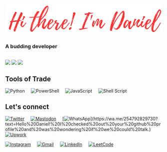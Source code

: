 <a href="https://danielmuringe.github.io">
<img src="salutations.png" style="width=600px"/>
</a>

<!-- Info Header -->
### A budding developer

<br/>

<!--My Github Stats-->
<picture style="width=600px">
<source
  srcset="https://github-readme-stats.vercel.app/api?username=DanielMuringe&show_icons=true&card_width=600px&theme=transparent&count_private=true&custom_title=My+Github+Stats%3A"
  media="(prefers-color-scheme: dark)"
/>
<source
  srcset="https://github-readme-stats.vercel.app/api?username=DanielMuringe&show_icons=true&card_width=600px&theme=outrun&count_private=true&custom_title=My+Github+Stats%3A"
  media="(prefers-color-scheme: light), (prefers-color-scheme: no-preference)"
/>
<img src="https://github-readme-stats.vercel.app/api?username=DanielMuringe&show_icons=true&card_width=600px&theme=outrun&count_private=true&custom_title=My+Github+Stats%3A" />
</picture>

<!--Github Streak-->
<picture style="width=600px">
<source
  srcset="https://streak-stats.demolab.com/?user=DanielMuringe&theme=transparent&exclude_days=Sat,Sun&card_width=600px&starting_year=2023"
  media="(prefers-color-scheme: dark)"
/>
<source
  srcset="https://streak-stats.demolab.com/?user=DanielMuringe&theme=outrun&exclude_days=Sat,Sun&card_width=600px&starting_year=2023"
  media="(prefers-color-scheme: light), (prefers-color-scheme: no-preference)"
/>
<img src="https://streak-stats.demolab.com/?user=DanielMuringe&theme=outrun&exclude_days=Sat,Sun&card_width=600px&starting_year=2023" />
</picture>

<!--Top Langs-->
<picture style="width=600px">
<source
  srcset="https://github-readme-stats.vercel.app/api/top-langs/?username=DanielMuringe&card_width=600px&theme=transparent&count_private=true&show_icons=true&custom_title=My+Top+Languages%3A&layout=compact&hide=html,css"
  media="(prefers-color-scheme: dark)"
/>
<source
  srcset="https://github-readme-stats.vercel.app/api/top-langs/?username=DanielMuringe&card_width=600px&theme=outrun&count_private=true&show_icons=true&custom_title=My+Top+Languages%3A&layout=compact&hide=jupyter+notebook,html,css"
  media="(prefers-color-scheme: light), (prefers-color-scheme: no-preference)"
/>
<img src="https://github-readme-stats.vercel.app/api/top-langs/?username=DanielMuringe&card_width=600px&theme=outrun&count_private=true&show_icons=true&custom_title=My+Top+Languages%3A&layout=compact&hide=jupyter+notebook,html,css" />
</picture>


## Tools of Trade
![Python](https://img.shields.io/badge/python-3670A0?style=for-the-badge&logo=python&logoColor=ffdd54)
&nbsp;
&nbsp;
![PowerShell](https://img.shields.io/badge/PowerShell-%235391FE.svg?style=for-the-badge&logo=powershell&logoColor=white)
&nbsp;
&nbsp;
![JavaScript](https://img.shields.io/badge/javascript-%23323330.svg?style=for-the-badge&logo=javascript&logoColor=%23F7DF1E)
&nbsp;
&nbsp;
![Shell Script](https://img.shields.io/badge/shell_script-%23121011.svg?style=for-the-badge&logo=gnu-bash&logoColor=white)

## Let's connect
[![Twitter](https://img.shields.io/badge/Twitter-%231DA1F2.svg?style=for-the-badge&logo=Twitter&logoColor=white&url=https%3A%2F%2Ftwitter.com%2FDanielMuringe)](https://twitter.com/DanielMuringe)
&nbsp;
&nbsp;
[![Mastodon](https://img.shields.io/badge/-MASTODON-%232B90D9?style=for-the-badge&logo=mastodon&logoColor=white&color=#341566&url=https%3A%2F%2Fmastodon.social%2F%40DanielMuringe)](https://mastodon.social/@DanielMuringe)
&nbsp;
&nbsp;
[![WhatsApp](https://img.shields.io/badge/WhatsApp-25D366?style=for-the-badge&logo=whatsapp&logoColor=white&url=https%3A%2F%2Fwa.me%2F254792829730%3Ftext%3DHello%2520Daniel%2521%2520I%2520checked%2520out%2520your%2520github%2520profile%2520and%2520was%2520wondering%2520if%2520we%2520could%2520talk.)](https://wa.me/254792829730?text=Hello%20Daniel!%20I%20checked%20out%20your%20github%20profile%20and%20was%20wondering%20if%20we%20could%20talk.)
&nbsp;
&nbsp;
[![Upwork](https://img.shields.io/badge/UpWork-6FDA44?style=for-the-badge&logo=Upwork&logoColor=white&url=https%3A%2F%2Fwww.upwork.com%2Ffreelancers%2F%7E011893fb3469aa6f91)]( https://www.upwork.com/freelancers/~011893fb3469aa6f91)

[![Instagram](https://img.shields.io/badge/Instagram-%23E4405F.svg?style=for-the-badge&logo=Instagram&logoColor=white&url=https%3A%2F%2Fwww.instagram.com%2Fdaniel_muringe%2F)]( https://www.instagram.com/daniel_muringe/)
&nbsp;
&nbsp;
[![Gmail](https://img.shields.io/badge/Gmail-D14836?style=for-the-badge&logo=gmail&logoColor=white&url=mailto%3Adanielmuringe%40gmail.com)](https://mailto:danielmuringe@gmail.com)
&nbsp;
&nbsp;
[![LinkedIn](https://img.shields.io/badge/linkedin-%230077B5.svg?style=for-the-badge&logo=linkedin&logoColor=white&url=https%3A%2F%2Fwww.linkedin.com%2Fin%2FDanielMuringe)](https://www.linkedin.com/in/danielmuringe/)
&nbsp;
&nbsp;
[![LeetCode](https://img.shields.io/badge/-LeetCode-FFA116?style=for-the-badge&logo=LeetCode&logoColor=black)](https://leetcode.com/DanielMuringe/)
